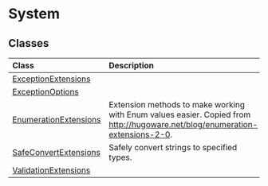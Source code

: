 # System
## Classes
|**Class**|**Description**|
|:-----|:-----|
|[ExceptionExtensions](System.ExceptionExtensions.md)||
|[ExceptionOptions](System.ExceptionOptions.md)||
|[EnumerationExtensions](System.EnumerationExtensions.md)|Extension methods to make working with Enum values easier. Copied from http://hugoware.net/blog/enumeration-extensions-2-0.|
|[SafeConvertExtensions](System.SafeConvertExtensions.md)|Safely convert strings to specified types.|
|[ValidationExtensions](System.ValidationExtensions.md)||
